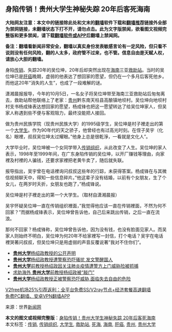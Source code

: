  <h2>身陷传销！贵州大学生神秘失踪 20年后客死海南</h2> <p class="notice"><b>大陆网友注意：本文中的链接除此处和文末的<a href="https://github.com/bannedbook/fanqiang" >翻墙</a>软件下载和<a href="https://github.com/killgcd/justmysocks/blob/master/README.md">翻墙推荐</a>链接外全部为禁网链接，未翻墙状态下打不开，请勿点击。此为文字版禁闻，欲看图文视频完整版和更多禁闻，请下载<a href="https://github.com/bannedbook/fanqiang">翻墙软件或APP</a>后翻墙上禁闻网。</p><p>备注：翻墙看新闻非常安全，翻墙以真实身份发表敏感言论有一定风险，但只看不说则没有任何风险，翻的人太多，政府管不过来，也不管。信息自由是天赋人权，请放心大胆的翻墙。</b></p>  <div class="entry"> <p id="conimg">身陷<a href="https://www.bannedbook.org/bnews/tag/%e4%bc%a0%e9%94%80/" class="st_tag internal_tag" rel="tag" title="标签 传销 下的日志">传销</a>、失踪20年的吴位坤，20年后却突然出现在<a href="https://www.bannedbook.org/bnews/tag/%e6%b5%b7%e5%8d%97/" class="st_tag internal_tag" rel="tag" title="标签 海南 下的日志">海南</a>三亚<a href="https://www.bannedbook.org/bnews/tag/%E6%95%91%E5%8A%A9%E7%AB%99/" class="st_tag internal_tag" rel="tag" title="标签 救助站 下的日志">救助站</a>。当时的吴位坤已是<a href="https://www.bannedbook.org/bnews/tag/%E8%82%9D%E7%99%8C/" class="st_tag internal_tag" rel="tag" title="标签 肝癌 下的日志">肝癌</a>晚期，虚弱的他表达了想回家的愿望，但仍在一个多月后客死他乡。而他这20年&#8221;消失的人生&#8221;，也成了一段难解的谜。</p> <p>潇湘晨报报导，今年的10月5日，一名女子将吴位坤带至海南三亚救助站后匆匆离去，救助站帮他联络上了老家：<a href="https://www.bannedbook.org/bnews/tag/%e8%b4%b5%e5%b7%9e/" class="st_tag internal_tag" rel="tag" title="标签 贵州 下的日志">贵州</a>黔东南天柱县高酿镇地坝村。吴位坤向地坝村村支书杨成锋表达想回家的愿望，杨成锋也把这一愿望转达了给吴位坤家人，但吴家人称遇到些不便与客观阻力，最终没能把人接回。</p> <p>做为贵州民族学院（现贵州民族大学）的1995级学生，吴位坤是村子裡走出的第一个<a href="https://www.bannedbook.org/bnews/tag/%e5%a4%a7%e5%ad%a6%e7%94%9f/" class="st_tag internal_tag" rel="tag" title="标签 大学生 下的日志">大学生</a>。作为90年代的天之骄子，他曾经也有过高光时刻。在侄子吴宇（化名）眼裡，叔叔吴位坤太过耀眼。&#8221;他身上总是很乾淨，一看就是文化人&#8221;。</p>  <p>大学毕业时，吴位坤被一个女同学带入<a href="https://www.bannedbook.org/bnews/tag/%E4%BC%A0%E9%94%80%E7%BB%84%E7%BB%87/" class="st_tag internal_tag" rel="tag" title="标签 传销组织 下的日志">传销组织</a>，从此改变了人生。吴位坤的家人表示，1998年至1999年间，在广东身陷传销的吴位坤，以开厂赚钱等理由，向家裡及村裡的人骗钱，还要求家裡把老黄牛卖了，随后就失联。</p> <p>报导指出，吴宇曾在电话裡询问叔叔这些年的行踪，未获得答案。杨成锋在与其微信视频聊天中，得知一些信息碎片。&#8221;他这辈子没有结婚，以前有个女朋友，生了个女儿，在两岁时夭折，女朋友也跑了，&#8221;杨成锋说。</p> <p>吴位坤是村子裡走出的第一个大学生。（取材自潇湘晨报）</p>  <p>吴宇怀疑吴位坤一直在传销组织裡面，&#8221;我觉得他应该一直在传销裡面，不然为何不回家？&#8221;而据杨成锋表示，吴位坤曾告诉他，自己后来跳出传销，之后一直在流浪。</p> <p>那何不回家？杨成锋称，吴位坤曾告诉他，因为没有钱，也没有脸面见家人。而吴家人则始终不明白，吴位坤为何20年不给家裡写一封信，打个电话？吴宇在电话裡哭著问叔叔，但吴位坤只是用虚弱的声音反覆说著&#8221;我对不住你们&#8221;。</p> <ul class='op-related-articles' title='相关阅读'> <li><a href='https://www.bannedbook.org/bnews/baitai/20200308/1290674.html' target='_blank'><b>贵州大学</b>杨绍政教授的公开声明</a></li> <li><a href='https://www.bannedbook.org/bnews/cnnews/20200308/1290648.html' target='_blank'><b>贵州大学</b>杨绍政教授遭警察恐吓骚扰 发文警醒国人</a></li> <li><a href='https://www.bannedbook.org/bnews/renquan/xgmyd/20200307/1290050.html' target='_blank'><b>贵州大学</b>前教授杨绍政因关注肺炎疫情遭警方上门威胁险被抓捕</a></li> <li><a href='https://www.bannedbook.org/bnews/baitai/20200307/1289924.html' target='_blank'>求助海外 <b>贵州大学</b>前教授杨绍政被“敲门”</a></li> <li><a href='https://www.bannedbook.org/bnews/baitai/20200307/1289738.html' target='_blank'><b>贵州大学</b>杨绍政教授正被警察恐吓威胁,面临失去自由的危险</a></li> </ul> <p class="texttj"> <a href="https://www.bannedbook.org/forum23/topic22702.html" target="_blank">V2free机场25%引荐返利：全平台免费SS/V2ray节点+经济套餐高速翻墙</a><br/> <a href="https://github.com/bannedbook/fanqiang/wiki/%E7%A6%81%E9%97%BB%E7%BD%91%E5%AE%89%E5%8D%93%E7%BF%BB%E5%A2%99%E6%96%B0%E9%97%BBAPP" target="_blank">免费PC翻墙、安卓VPN翻墙APP</a></p><p> 来源：世界<span class='wp_keywordlink_affiliate'><a href="https://www.bannedbook.org/" title="新闻网">新闻网</a></span> </p> <a name='sharetosocial'></a>       <div><b>本文的图文或视频完整版</b>：<a href='https://www.bannedbook.org/bnews/cbnews/20201213/1446894.html'>身陷传销！贵州大学生神秘失踪 20年后客死海南</a></div>  </div><!--END ENTRY--> <div class="postfooter"> <div>本文标签：<a href="https://www.bannedbook.org/bnews/tag/%e4%bc%a0%e9%94%80/" rel="tag">传销</a>, <a href="https://www.bannedbook.org/bnews/tag/%E4%BC%A0%E9%94%80%E7%BB%84%E7%BB%87/" rel="tag">传销组织</a>, <a href="https://www.bannedbook.org/bnews/tag/%e5%a4%a7%e5%ad%a6%e7%94%9f/" rel="tag">大学生</a>, <a href="https://www.bannedbook.org/bnews/tag/%E6%95%91%E5%8A%A9%E7%AB%99/" rel="tag">救助站</a>, <a href="https://www.bannedbook.org/bnews/tag/%E6%AD%BB%E6%B5%B7/" rel="tag">死海</a>, <a href="https://www.bannedbook.org/bnews/tag/%e6%b5%b7%e5%8d%97/" rel="tag">海南</a>, <a href="https://www.bannedbook.org/bnews/tag/%E8%82%9D%E7%99%8C/" rel="tag">肝癌</a>, <a href="https://www.bannedbook.org/bnews/tag/%e8%b4%b5%e5%b7%9e/" rel="tag">贵州</a>, <a href="https://www.bannedbook.org/bnews/tag/%E8%B4%B5%E5%B7%9E%E5%A4%A7%E5%AD%A6/" rel="tag">贵州大学</a></div>  </div><!--END POSTFOOTER--> 